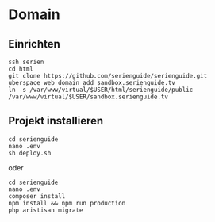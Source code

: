 # Domain

## Einrichten

```
ssh serien
cd html
git clone https://github.com/serienguide/serienguide.git
uberspace web domain add sandbox.serienguide.tv
ln -s /var/www/virtual/$USER/html/serienguide/public /var/www/virtual/$USER/sandbox.serienguide.tv
```

## Projekt installieren

```
cd serienguide
nano .env
sh deploy.sh
```

oder

```
cd serienguide
nano .env
composer install
npm install && npm run production
php aristisan migrate
```